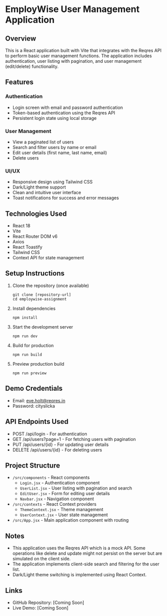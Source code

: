 # EmployWise User Management Application

## Overview

This is a React application built with Vite that integrates with the Reqres API to perform basic user management functions. The application includes authentication, user listing with pagination, and user management (edit/delete) functionality.

## Features

### Authentication

- Login screen with email and password authentication
- Token-based authentication using the Reqres API
- Persistent login state using local storage

### User Management

- View a paginated list of users
- Search and filter users by name or email
- Edit user details (first name, last name, email)
- Delete users

### UI/UX

- Responsive design using Tailwind CSS
- Dark/Light theme support
- Clean and intuitive user interface
- Toast notifications for success and error messages

## Technologies Used

- React 18
- Vite
- React Router DOM v6
- Axios
- React Toastify
- Tailwind CSS
- Context API for state management

## Setup Instructions

1. Clone the repository (once available)

   ```
   git clone [repository-url]
   cd employwise-assignment
   ```

2. Install dependencies

   ```
   npm install
   ```

3. Start the development server

   ```
   npm run dev
   ```

4. Build for production

   ```
   npm run build
   ```

5. Preview production build
   ```
   npm run preview
   ```

## Demo Credentials

- Email: eve.holt@reqres.in
- Password: cityslicka

## API Endpoints Used

- POST /api/login - For authentication
- GET /api/users?page=1 - For fetching users with pagination
- PUT /api/users/{id} - For updating user details
- DELETE /api/users/{id} - For deleting users

## Project Structure

- `/src/components` - React components
  - `Login.jsx` - Authentication component
  - `UserList.jsx` - User listing with pagination and search
  - `EditUser.jsx` - Form for editing user details
  - `Navbar.jsx` - Navigation component
- `/src/contexts` - React Context providers
  - `ThemeContext.jsx` - Theme management
  - `UserContext.jsx` - User state management
- `/src/App.jsx` - Main application component with routing

## Notes

- This application uses the Reqres API which is a mock API. Some operations like delete and update might not persist on the server but are simulated on the client side.
- The application implements client-side search and filtering for the user list.
- Dark/Light theme switching is implemented using React Context.

## Links

- GitHub Repository: [Coming Soon]
- Live Demo: [Coming Soon]
